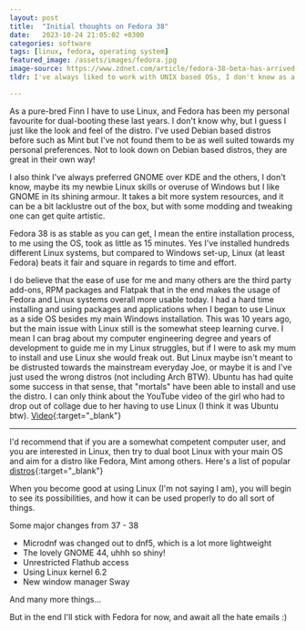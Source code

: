 ```yaml
---
layout: post
title:  "Initial thoughts on Fedora 38"
date:   2023-10-24 21:05:02 +0300
categories: software
tags: [linux, fedora, operating system]
featured_image: /assets/images/fedora.jpg
image-source: https://www.zdnet.com/article/fedora-38-beta-has-arrived-and-it-heralds-a-spectacular-upcoming-release/
tldr: I've always liked to work with UNIX based OSs, I don't know as a developer one almost always gets to work with some form of UNIX.

---
```

 As a pure-bred Finn I have to use Linux, and Fedora has been my personal favourite for dual-booting these last years. I don't know why, but I guess I just like the look and feel of the distro. I've used Debian based distros before such as Mint but I've not found them to be as well suited towards my personal preferences. Not to look down on Debian based distros, they are great in their own way! 

I also think I've always preferred GNOME over KDE and the others, I don't know, maybe its my newbie Linux skills or overuse of Windows but I like GNOME in its shining armour. It takes a bit more system resources, and it can be a bit lacklustre out of the box, but with some modding and tweaking one can get quite artistic.

Fedora 38 is as stable as you can get, I mean the entire installation process, to me using the OS, took as little as 15 minutes. Yes I've installed hundreds different Linux systems, but compared to Windows set-up, Linux (at least Fedora) beats it fair and square in regards to time and effort.

I do believe that the ease of use for me and many others are the third party add-ons, RPM packages and Flatpak that in the end makes the usage of Fedora and Linux systems overall more usable today. I had a hard time installing and using packages and applications when I began to use Linux as a side OS besides my main Windows installation. This was 10 years ago, but the main issue with Linux still is the somewhat steep learning curve. I mean I can brag about my computer engineering degree and years of development to guide me in my Linux struggles, but if I were to ask my mum to install and use Linux she would freak out. But Linux maybe isn't meant to be distrusted towards the mainstream everyday Joe, or maybe it is and I've just used the wrong distros (not including Arch BTW). Ubuntu has had quite some success in that sense, that "mortals" have been able to install and use the distro. I can only think about the YouTube video of the girl who had to drop out of collage due to her having to use Linux (I think it was Ubuntu btw). [Video](https://www.youtube.com/watch?v=5Qj8p-PEwbI){:target="_blank"}

---

I'd recommend that if you are a somewhat competent computer user, and you are interested in Linux, then try to dual boot Linux with your main OS and aim for a distro like Fedora, Mint among others. Here's a list of popular [distros](https://distrowatch.com/dwres.php?resource=major){:target="_blank"}

When you become good at using Linux (I'm not saying I am), you will begin to see its possibilities, and how it can be used properly to do all sort of things.

Some major changes from 37 - 38
- Microdnf was changed out to dnf5, which is a lot more lightweight
- The lovely GNOME 44, uhhh so shiny!
- Unrestricted Flathub access
- Using Linux kernel 6.2
- New window manager Sway

And many more things...

But in the end I'll stick with Fedora for now, and await all the hate emails :)
